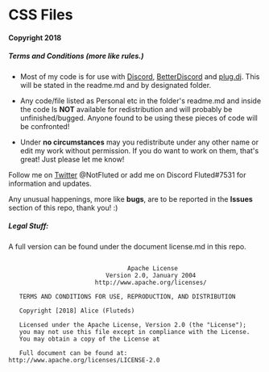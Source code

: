 # **CSS Files**

#### Copyright 2018

##### Terms and Conditions (more like rules.)

- Most of my code is for use with [Discord](https://discordapp.com), [BetterDiscord](https://github.com/Jiiks/BetterDiscordApp) and [plug.dj](https://plug.dj). This will be stated in the readme.md and by designated folder. 

- Any code/file listed as Personal etc in the folder's readme.md and inside the code Is **NOT** available for redistribution and will probably be unfinished/bugged. Anyone found to be using these pieces of code will be confronted!

- Under **no circumstances** may you redistribute under any other name or edit my work without permission. If you do want to work on them, that's great! Just please let me know! 

Follow me on [Twitter](https://twitter.com/notfluted) @NotFluted or add me on Discord Fluted#7531 for information and updates.

Any unusual happenings, more like **bugs**, are to be reported in the **Issues** section of this repo, thank you! :) 


##### Legal Stuff:

A full version can be found under the document license.md in this repo.

```

                                 Apache License
                           Version 2.0, January 2004
                        http://www.apache.org/licenses/

   TERMS AND CONDITIONS FOR USE, REPRODUCTION, AND DISTRIBUTION

   Copyright [2018] Alice (Fluteds)

   Licensed under the Apache License, Version 2.0 (the "License");
   you may not use this file except in compliance with the License.
   You may obtain a copy of the License at

   Full document can be found at: http://www.apache.org/licenses/LICENSE-2.0

```


 

